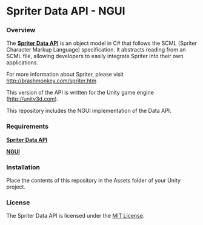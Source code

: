 # Spriter Data API - NGUI

### Overview

The **[Spriter Data API](https://github.com/Thinksquirrel-Software/spriterdapi-unity)** is an object model in C# that follows the SCML (Spriter Character Markup Language) specification. It abstracts reading from an SCML file, allowing developers to easily integrate Spriter into their own applications.

For more information about Spriter, please visit <http://brashmonkey.com/spriter.htm>

This version of the API is written for the Unity game engine (<http://unity3d.com>).

This repository includes the NGUI implementation of the Data API.

### Requirements

**[Spriter Data API](https://github.com/Thinksquirrel-Software/spriterdapi-unity)** 

**[NGUI](http://www.tasharen.com/?page_id=140)**

### Installation

Place the contents of this repository in the Assets folder of your Unity project.

### License

The Spriter Data API is licensed under the [MIT License](https://github.com/Thinksquirrel-Software/spriterdapi-unity-ngui/blob/master/LICENSE.txt).